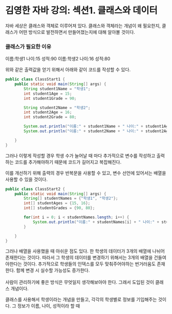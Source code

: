 <h1>김영한 자바 강의: 섹션1. 클래스와 데이터</h1>

자바 세상은 클래스와 객체로 이루어져 있다.
클래스와 객체라는 개념이 왜 필요한지, 클래스가 어떤 방식으로 발전하면서 만들어졌는지에 대해 알아볼 것이다.

<h3>클래스가 필요한 이유</h3>

이름:학생1 나이:15 성적:90
이름:학생2 나이:16 성적:80

위와 같은 출력값을 얻기 위해서 아래와 같이 코드를 작성할 수 있다.

```java
public class ClassStart1 {
    public static void main(String[] args) {
        String student1Name = "학생1";
        int student1Age = 15;
        int student1Grade = 90;

        String student2Name = "학생2";
        int student2Age = 16;
        int student2Grade = 80;

        System.out.println("이름:" + student1Name + " 나이:" + student1Age + " 성적:" + student1Grade);
        System.out.println("이름:" + student2Name + " 나이:" + student2Age + " 성적:" + student2Grade);

    }
}
```

그러나 이렇게 작성할 경우 학생 수가 늘어날 때 마다 추가적으로 변수를 작성하고 출력하는 코드를 추가해야하기 때문에 코드가 길어지고 복잡해진다.

이를 개선하기 위해 출력의 경우 반복문을 사용할 수 있고, 변수 선언에 있어서는 배열을 사용할 수 있을 것이다.

```java
public class ClassStart2 {
    public static void main(String[] args) {
        String[] studentNames = {"학생1", "학생2"};
        int[] studentAges = {15, 16};
        int[] studentGrades = {90, 80};

        for(int i = 0; i < studentNames.length; i++) {
            System.out.println("이름:" + studentNames[i] + " 나이:" + studentAges[i] + " 성적:" + studentGrades[i]);
        }

    }
}
```

그러나 배열을 사용했을 때 아쉬운 점도 있다.
한 학생의 데이터가 3개의 배열에 나뉘어 존재한다는 것이다.
따라서 그 학생의 데이터를 변경하기 위해서는 3개의 배열을 건들여야한다는 것이다.
추가적으로 학생들의 인덱스를 모두 맞춰주어야하는 번거러움도 존재한다.
함께 변경 시 실수할 가능성도 증가한다.
<br><br>
사람이 관리하기에 좋은 방식은 무엇일지 생각해보아야 한다.
그래서 도입된 것이 클래스 개념이다.

클래스를 사용해서 학생이라는 개념을 만들고, 각각의 학생별로 정보를 기입해주는 것이다.
그 정보가 이름, 나이, 성적이라 할 때 